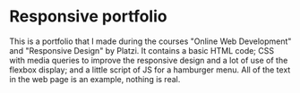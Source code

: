 # Responsive portfolio

This is a portfolio that I made during the courses "Online Web Development" and "Responsive Design" by Platzi. It contains a basic HTML code; CSS with media queries to improve the responsive design and a lot of use of the flexbox display; and a little script of JS for a hamburger menu. All of the text in the web page is an example, nothing is real. 
